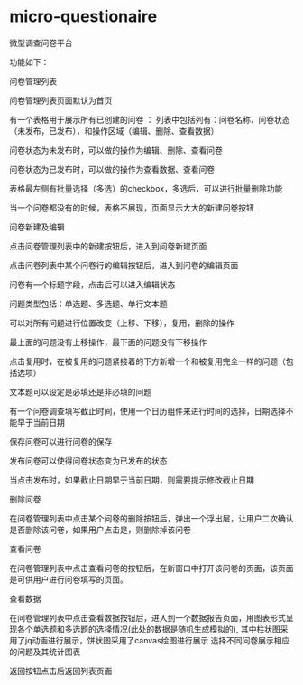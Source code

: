 # micro-questionaire
微型调查问卷平台

功能如下：

问卷管理列表
        
问卷管理列表页面默认为首页
        
有一个表格用于展示所有已创建的问卷
：
列表中包括列有：问卷名称，问卷状态（未发布，已发布），和操作区域（编辑、删除、查看数据）
        
问卷状态为未发布时，可以做的操作为编辑、删除、查看问卷
        
问卷状态为已发布时，可以做的操作为查看数据、查看问卷
        
表格最左侧有批量选择（多选）的checkbox，多选后，可以进行批量删除功能
        
当一个问卷都没有的时候，表格不展现，页面显示大大的新建问卷按钮
    

问卷新建及编辑
        

点击问卷管理列表中的新建按钮后，进入到问卷新建页面
        
点击问卷列表中某个问卷行的编辑按钮后，进入到问卷的编辑页面
        
问卷有一个标题字段，点击后可以进入编辑状态
        
问题类型包括：单选题、多选题、单行文本题
        
可以对所有问题进行位置改变（上移、下移），复用，删除的操作
        
最上面的问题没有上移操作，最下面的问题没有下移操作
        
点击复用时，在被复用的问题紧接着的下方新增一个和被复用完全一样的问题（包括选项）
       
文本题可以设定是必填还是非必填的问题
        
有一个问卷调查填写截止时间，使用一个日历组件来进行时间的选择，日期选择不能早于当前日期
        
保存问卷可以进行问卷的保存
        
发布问卷可以使得问卷状态变为已发布的状态
        
当点击发布时，如果截止日期早于当前日期，则需要提示修改截止日期
    

删除问卷
        
在问卷管理列表中点击某个问卷的删除按钮后，弹出一个浮出层，让用户二次确认是否删除该问卷，如果用户点击是，则删除掉该问卷
    

查看问卷
        

在问卷管理列表中点击查看问卷的按钮后，在新窗口中打开该问卷的页面，该页面是可供用户进行问卷填写的页面。
    

查看数据
        

在问卷管理列表中点击查看数据按钮后，进入到一个数据报告页面，用图表形式呈现各个单选题和多选题的选择情况(此处的数据是随机生成模拟的),
其中柱状图采用了jq动画进行展示，饼状图采用了canvas绘图进行展示
选择不同问卷展示相应的问题及其统计图表

返回按钮点击后返回列表页面
